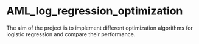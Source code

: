 # AML_log_regression_optimization
The aim of the project is to implement different optimization algorithms for logistic regression and  compare their performance. 
